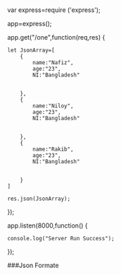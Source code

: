 
###

var express=require ('express');  
  
app=express();  
  
app.get("/one",function(req,res) {  
  
    let JsonArray=[  
        {  
            name:"Nafiz",  
            age:"23",  
            NI:"Bangladesh"  
  
  
        },  
        {  
            name:"Niloy",  
            age:"23",  
            NI:"Bangladesh"  
  
  
        },  
        {  
            name:"Rakib",  
            age:"23",  
            NI:"Bangladesh"  
  
  
        }  
    ]  
  
    res.json(JsonArray);  
});  
  
  
app.listen(8000,function() {  
  
    console.log("Server Run Success");  
});


###Json Formate 